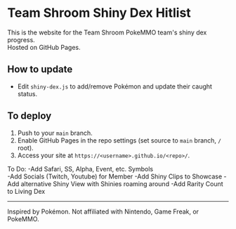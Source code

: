 # Team Shroom Shiny Dex Hitlist

This is the website for the Team Shroom PokeMMO team's shiny dex progress.  
Hosted on GitHub Pages.

## How to update

- Edit `shiny-dex.js` to add/remove Pokémon and update their caught status.

## To deploy

1. Push to your `main` branch.
2. Enable GitHub Pages in the repo settings (set source to `main` branch, `/` root).
3. Access your site at `https://<username>.github.io/<repo>/`.

To Do:
  -Add Safari, SS, Alpha, Event, etc. Symbols  
  -Add Socials (Twitch, Youtube) for Member
  -Add Shiny Clips to Showcase
  -Add alternative Shiny View with Shinies roaming around
  -Add Rarity Count to Living Dex
  
---
Inspired by Pokémon. Not affiliated with Nintendo, Game Freak, or PokeMMO.
